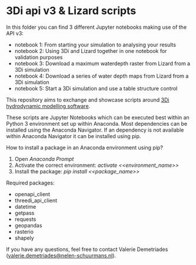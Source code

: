 3Di api v3 & Lizard scripts
==========================

In this folder you can find 3 different Jupyter notebooks making use of the API v3:
- notebook 1: From starting your simulation to analysing your results
- notebook 2: Using 3Di and Lizard together in one notebook for validation purposes
- notebook 3: Download a maximum waterdepth raster from Lizard from a 3Di simulation
- notebook 4: Download a series of water depth maps from Lizard from a 3Di simulation
- notebook 5: Start a 3Di simulation and use a table structure control

This repository aims to exchange and showcase scripts around [3Di hydrodynamic
modelling software](http://www.3diwatermanagement.com/).

These scripts are Jupyter Notebooks which can be executed best within an
Python 3 environment set up within Anaconda. Most dependencies can be
installed using the Anaconda Navigator. If an dependency is not available
within Anaconda Navigator it can be installed using pip.

How to install a package in an Anaconda environment using pip?

1. Open *Anaconda Prompt*
2. Activate the correct environment: *activate <<environment_name>>*
3. Install the package: *pip install <<package_name>>*


Required packages:
- openapi_client
- threedi_api_client
- datetime
- getpass
- requests
- geopandas
- rasterio
- shapely


If you have any questions, feel free to contact Valerie Demetriades (valerie.demetriades@nelen-schuurmans.nl).

